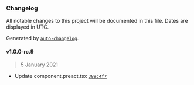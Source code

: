 ### Changelog

All notable changes to this project will be documented in this file. Dates are displayed in UTC.

Generated by [`auto-changelog`](https://github.com/CookPete/auto-changelog).

#### v1.0.0-rc.9

> 5 January 2021

- Update component.preact.tsx [`389c4f7`](https://github.com/deleonio/kopfrechentrainer/commit/389c4f7a1e72c87965eb6e59999cd9f998356f50)
